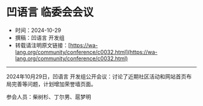 # 凹语言 临委会会议

- 时间：2024-10-29
- 撰稿：凹语言 开发组
- 转载请注明原文链接：[https://wa-lang.org/community/conference/c0032.html](https://wa-lang.org/community/conference/c0032.html)

---

2024年10月29日，凹语言 开发组公开会议：讨论了近期社区活动和网站首页布局完善等问题，计划增加荣誉墙页面。

参会人员：柴树杉、丁尔男、扈梦明
